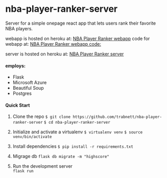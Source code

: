 # nba-player-ranker-server

Server for a simple onepage react app that lets users rank their favorite NBA players.

webapp is hosted on heroku at:
[NBA Player Ranker webapp](https://nba-player-ranker.herokuapp.com/)
code for webapp at:
[NBA Player Ranker webapp code:](https://github.com/trabnett/nba_player_ranker_webapp)

server is hosted on heroku at:
[NBA Player Ranker server](https://player-ranker-server.herokuapp.com/)

#### employs:

+ Flask
+ Microsoft Azure
+ Beautiful Soup
+ Postgres

#### Quick Start
1. Clone the repo
``
 $ git clone https://github.com/trabnett/nba-player-ranker-server
``
``
 $ cd nba-player-ranker-server
``

2. Initialize and activate a virtualenv
``
$ virtualenv venv
``
``
$ source venv/bin/activate
``
3. Install dependencies
``
$ pip install -r requirements.txt
``
4. Migrage db
``
flask db migrate -m "highscore"
``
5. Run the development server  
``
flask run
``
